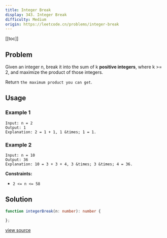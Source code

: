 ```yaml
---
title: Integer Break
display: 343. Integer Break
difficulty: Medium
origin: https://leetcode.cn/problems/integer-break
---
```


[[toc]]

## Problem

Given an integer n, break it into the sum of k **positive integers**, where k &gt;= 2, and maximize the product of those integers.

Return `the maximum product you can get`.

## Usage

### Example 1

```
Input: n = 2
Output: 1
Explanation: 2 = 1 + 1, 1 &times; 1 = 1.
```

### Example 2

```
Input: n = 10
Output: 36
Explanation: 10 = 3 + 3 + 4, 3 &times; 3 &times; 4 = 36.
```


**Constraints:**

- <code>2 &lt;= n &lt;= 58</code>


## Solution

```ts
function integerBreak(n: number): number {

};
```

[view source](https://leetcode.cn/problems/integer-break)

